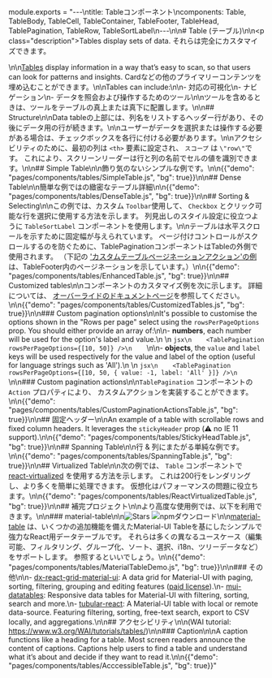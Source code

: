 module.exports = "---\ntitle: Tableコンポーネント\ncomponents: Table, TableBody, TableCell, TableContainer, TableFooter, TableHead, TablePagination, TableRow, TableSortLabel\n---\n\n# Table (テーブル)\n\n<p class=\"description\">Tables display sets of data. それらは完全にカスタマイズできます。</p>\n\n[Tables](https://material.io/design/components/data-tables.html) display information in a way that’s easy to scan, so that users can look for patterns and insights. Cardなどの他のプライマリーコンテンツを埋め込むことができます。\n\nTables can include:\n\n- 対応の可視化\n- ナビゲーション\n- データを照会および操作するためのツール\n\nツールを含めるときは、ツールをテーブルの真上または真下に配置します。\n\n## Structure\n\nData tableの上部には、列名をリストするヘッダー行があり、その後にデータ用の行が続きます。\n\nユーザーがデータを選択または操作する必要がある場合は、チェックボックスを各行に付ける必要があります。\n\nアクセシビリティのために、最初の列は `<th>` 要素に設定され、 `スコープ` は `\"row\"`です。 これにより、スクリーンリーダーは行と列の名前でセルの値を識別できます。\n\n## Simple Table\n\n飾り気のないシンプルな例です。\n\n{{\"demo\": \"pages/components/tables/SimpleTable.js\", \"bg\": true}}\n\n## Dense Table\n\n簡単な例ではの緻密なテーブル詳細\n\n{{\"demo\": \"pages/components/tables/DenseTable.js\", \"bg\": true}}\n\n## Sorting & Selecting\n\nこの例では、カスタム ` Toolbar `使用して、 ` Checkbox ` とクリック可能な行を選択に使用する方法を示します。 列見出しのスタイル設定に役立つように `TableSortLabel` コンポーネントを使用します。\n\nテーブルは水平スクロールを示すために固定幅が与えられています。 ページ付けコントロールがスクロールするのを防ぐために、TablePaginationコンポーネントはTableの外側で使用されます。 （下記の ['カスタムテーブルページネーションアクション'の例](#custom-table-pagination-action) は、TableFooter内のページネーションを示しています。）\n\n{{\"demo\": \"pages/components/tables/EnhancedTable.js\", \"bg\": true}}\n\n## Customized tables\n\nコンポーネントのカスタマイズ例を次に示します。 詳細については、 [オーバーライドのドキュメントページ](/customization/components/)を参照してください。\n\n{{\"demo\": \"pages/components/tables/CustomizedTables.js\", \"bg\": true}}\n\n### Custom pagination options\n\nIt's possible to customise the options shown in the \"Rows per page\" select using the `rowsPerPageOptions` prop. You should either provide an array of:\n\n- **numbers**, each number will be used for the option's label and value.\n    \n    ```jsx\n    <TablePagination rowsPerPageOptions={[10, 50]} />\n    ```\n\n- **objects**, the `value` and `label` keys will be used respectively for the value and label of the option (useful for language strings such as 'All').\n    \n    ```jsx\n    <TablePagination rowsPerPageOptions={[10, 50, { value: -1, label: 'All' }]} />\n    ```\n\n### Custom pagination actions\n\n`TablePagination` コンポーネントの `Action` プロパティにより、 カスタムアクションを実装することができます。\n\n{{\"demo\": \"pages/components/tables/CustomPaginationActionsTable.js\", \"bg\": true}}\n\n## 固定ヘッダー\n\nAn example of a table with scrollable rows and fixed column headers. It leverages the `stickyHeader` prop (⚠️ no IE 11 support).\n\n{{\"demo\": \"pages/components/tables/StickyHeadTable.js\", \"bg\": true}}\n\n## Spanning Table\n\n行 & 列にまたがる単純な例です。\n\n{{\"demo\": \"pages/components/tables/SpanningTable.js\", \"bg\": true}}\n\n## Virtualized Table\n\n次の例では、 ` Table ` コンポーネントで [react-virtualized](https://github.com/bvaughn/react-virtualized) を使用する方法を示します。 これは200行をレンダリングし、より多くを簡単に処理できます。 仮想化はパフォーマンスの問題に役立ちます。\n\n{{\"demo\": \"pages/components/tables/ReactVirtualizedTable.js\", \"bg\": true}}\n\n## 補完プロジェクト\n\nより高度な使用例では、以下を利用できます。\n\n### material-table\n\n![Stars](https://img.shields.io/github/stars/mbrn/material-table.svg?style=social&label=Stars) ![npmダウンロード](https://img.shields.io/npm/dm/material-table.svg)\n\n[material-table](https://github.com/mbrn/material-table) は、いくつかの追加機能を備えたMaterial-UI Tableを基にしたシンプルで強力なReact用データテーブルです。 それらは多くの異なるユースケース（編集可能、フィルタリング、グループ化、ソート、選択、i18n、ツリーデータなど）をサポートします。 参照するといいでしょう。\n\n{{\"demo\": \"pages/components/tables/MaterialTableDemo.js\", \"bg\": true}}\n\n### その他\n\n- [dx-react-grid-material-ui](https://devexpress.github.io/devextreme-reactive/react/grid/): A data grid for Material-UI with paging, sorting, filtering, grouping and editing features ([paid license](https://js.devexpress.com/licensing/)).\n- [mui-datatables](https://github.com/gregnb/mui-datatables): Responsive data tables for Material-UI with filtering, sorting, search and more.\n- [tubular-react](https://github.com/unosquare/tubular-react): A Material-UI table with local or remote data-source. Featuring filtering, sorting, free-text search, export to CSV locally, and aggregations.\n\n## アクセシビリティ\n\n(WAI tutorial: https://www.w3.org/WAI/tutorials/tables/)\n\n### Caption\n\nA caption functions like a heading for a table. Most screen readers announce the content of captions. Captions help users to find a table and understand what it’s about and decide if they want to read it.\n\n{{\"demo\": \"pages/components/tables/AcccessibleTable.js\", \"bg\": true}}"